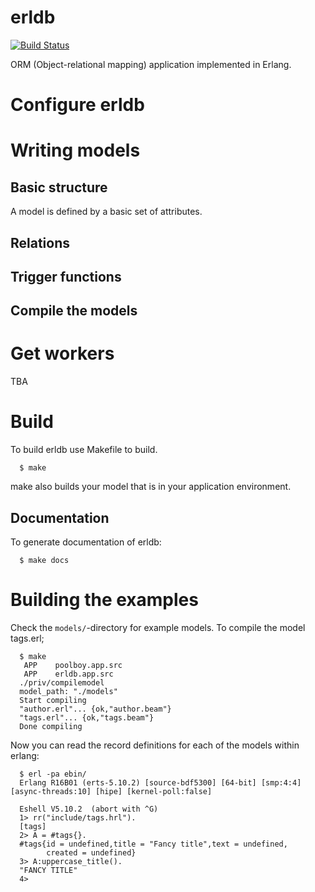 # erldb

[![Build Status](https://travis-ci.org/erldb/erldb.svg?branch=master)](https://travis-ci.org/erldb/erldb)

ORM (Object-relational mapping) application implemented in Erlang.

# Configure erldb


# Writing models

## Basic structure
A model is defined by a basic set of attributes.



## Relations

## Trigger functions

## Compile the models

# Get workers

TBA

# Build
To build erldb use Makefile to build.

```
  $ make
```

make also builds your model that is in your application environment.

## Documentation
To generate documentation of erldb:

```
  $ make docs
```

# Building the examples

Check the ``models/``-directory for example models. To compile the model tags.erl;
```
  $ make
   APP    poolboy.app.src
   APP    erldb.app.src
  ./priv/compilemodel
  model_path: "./models"
  Start compiling
  "author.erl"... {ok,"author.beam"}
  "tags.erl"... {ok,"tags.beam"}
  Done compiling
```

Now you can read the record definitions for each of the models within erlang:
```
  $ erl -pa ebin/
  Erlang R16B01 (erts-5.10.2) [source-bdf5300] [64-bit] [smp:4:4] [async-threads:10] [hipe] [kernel-poll:false]

  Eshell V5.10.2  (abort with ^G)
  1> rr("include/tags.hrl").
  [tags]
  2> A = #tags{}.
  #tags{id = undefined,title = "Fancy title",text = undefined,
        created = undefined}
  3> A:uppercase_title().
  "FANCY TITLE"
  4>
```
